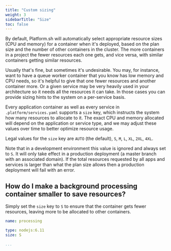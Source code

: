 ```yaml
---
title: "Custom sizing"
weight: 3
sidebarTitle: "Size"
toc: false
---
```


By default, Platform.sh will automatically select appropriate resource sizes (CPU and memory) for a container when it's deployed, based on the plan size and the number of other containers in the cluster.  The more containers in a project the fewer resources each one gets, and vice versa, with similar containers getting similar resources.

Usually that's fine, but sometimes it's undesirable.  You may, for instance, want to have a queue worker container that you know has low memory and CPU needs, so it's helpful to give that one fewer resources and another container more.  Or a given service may be very heavily used in your architecture so it needs all the resources it can take.  In those cases you can provide sizing hints to the system on a per-service basis.

Every application container as well as every service in `.platform/services.yaml` supports a `size` key, which instructs the system how many resources to allocate to it.  The exact CPU and memory allocated will depend on the application or service type, and we may adjust these values over time to better optimize resource usage.

Legal values for the `size` key are `AUTO` (the default), `S`, `M`, `L`, `XL`, `2XL`, `4XL`.

Note that in a development environment this value is ignored and always set to `S`.  It will only take effect in a production deployment (a master branch with an associated domain).  If the total resources requested by all apps and services is larger than what the plan size allows then a production deployment will fail with an error.

## How do I make a background processing container smaller to save resources?

Simply set the `size` key to `S` to ensure that the container gets fewer resources, leaving more to be allocated to other containers.

```yaml
name: processing

type: nodejs:6.11
size: S

...
```
